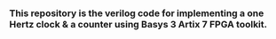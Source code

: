 ### This repository is the verilog code for implementing a one Hertz clock & a counter using Basys 3 Artix 7 FPGA toolkit.  

